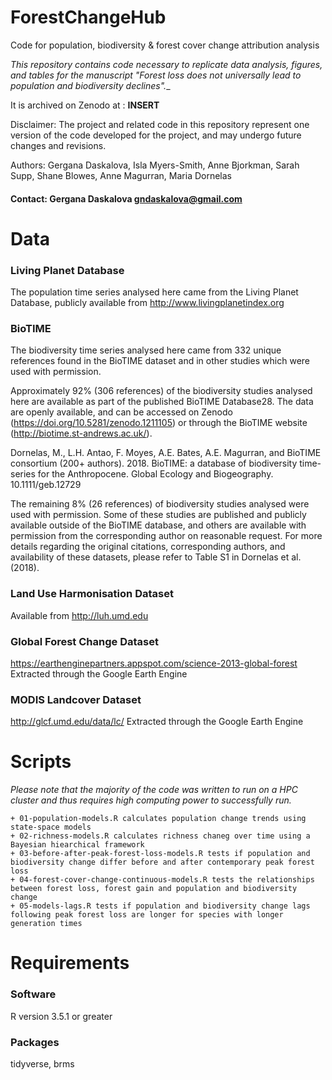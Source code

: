 # ForestChangeHub
Code for population, biodiversity & forest cover change attribution analysis

_This repository contains code necessary to replicate data analysis, figures, and tables for the manuscript "Forest loss does not universally lead to population and biodiversity declines".__

It is archived on Zenodo at : __INSERT__

Disclaimer: The project and related code in this repository represent one version of the code developed for the project, and may undergo future changes and revisions.

Authors: Gergana Daskalova, Isla Myers-Smith, Anne Bjorkman, Sarah Supp, Shane Blowes, Anne Magurran, Maria Dornelas

#### Contact: Gergana Daskalova gndaskalova@gmail.com

# Data

### Living Planet Database
The population time series analysed here came from the Living Planet Database, publicly available from http://www.livingplanetindex.org

### BioTIME
The biodiversity time series analysed here came from 332 unique references found in the BioTIME dataset and in other studies which were used with permission.

Approximately 92% (306 references) of the biodiversity studies analysed here are available as part of the published BioTIME Database28. The data are openly available, and can be accessed on Zenodo (https://doi.org/10.5281/zenodo.1211105) or through the BioTIME website (http://biotime.st-andrews.ac.uk/).

Dornelas, M., L.H. Antao, F. Moyes, A.E. Bates, A.E. Magurran, and BioTIME consortium (200+ authors). 2018. BioTIME: a database of biodiversity time-series for the Anthropocene. Global Ecology and Biogeography. 10.1111/geb.12729

The remaining 8% (26 references) of biodiversity studies analysed were used with permission. Some of these studies are published and publicly available outside of the BioTIME database, and others are available with permission from the corresponding author on reasonable request. For more details regarding the original citations, corresponding authors, and availability of these datasets, please refer to Table S1 in Dornelas et al. (2018).

### Land Use Harmonisation Dataset
Available from http://luh.umd.edu

### Global Forest Change Dataset
https://earthenginepartners.appspot.com/science-2013-global-forest
Extracted through the Google Earth Engine

### MODIS Landcover Dataset
http://glcf.umd.edu/data/lc/
Extracted through the Google Earth Engine

# Scripts

_Please note that the majority of the code was written to run on a HPC cluster and thus requires high computing power to successfully run._

```
+ 01-population-models.R calculates population change trends using state-space models
+ 02-richness-models.R calculates richness chaneg over time using a Bayesian hiearchical framework
+ 03-before-after-peak-forest-loss-models.R tests if population and biodiversity change differ before and after contemporary peak forest loss
+ 04-forest-cover-change-continuous-models.R tests the relationships between forest loss, forest gain and population and biodiversity change
+ 05-models-lags.R tests if population and biodiversity change lags following peak forest loss are longer for species with longer generation times
```

# Requirements

### Software
R version 3.5.1 or greater

### Packages
tidyverse, brms
